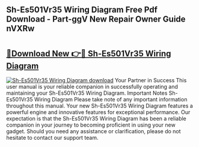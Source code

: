 ## Sh-Es501Vr35 Wiring Diagram Free Pdf Download - Part-ggV New Repair Owner Guide nVXRw

# <h2><a href="http://dfry5zr.blite.top/?on=Sh-Es501Vr35+Wiring+Diagram">🔗Download New 👉🔴 Sh-Es501Vr35 Wiring Diagram</a></h2>

[![Sh-Es501Vr35 Wiring Diagram download](https://i.imgur.com/lujVjoI.png)](http://dfry5zr.blite.top/?on=Sh-Es501Vr35+Wiring+Diagram)
Your Partner in Success This user manual is your reliable companion in successfully operating and maintaining your Sh-Es501Vr35 Wiring Diagram. Important Notes Sh-Es501Vr35 Wiring Diagram Please take note of any important information throughout this manual. Your new Sh-Es501Vr35 Wiring Diagram features a powerful engine and innovative features for exceptional performance. Our expectation is that the Sh-Es501Vr35 Wiring Diagram has been a reliable companion in your journey to becoming proficient in using your new gadget. Should you need any assistance or clarification, please do not hesitate to contact our support team.
